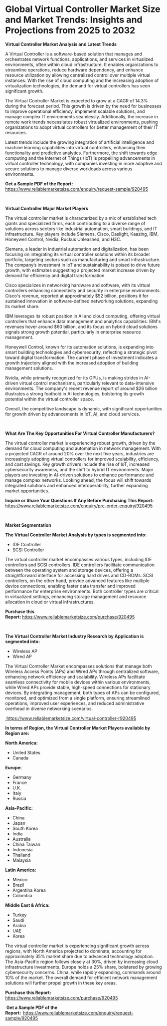 <p><h1>Global Virtual Controller Market Size and Market Trends: Insights and Projections from 2025 to 2032</h1></p><p><strong>Virtual Controller Market Analysis and Latest Trends</strong></p>
<p><p>A Virtual Controller is a software-based solution that manages and orchestrates network functions, applications, and services in virtualized environments, often within cloud infrastructure. It enables organizations to streamline operations, reduce hardware dependency, and enhance resource utilization by allowing centralized control over multiple virtual instances. With the rise of cloud computing and the increasing adoption of virtualization technologies, the demand for virtual controllers has seen significant growth.</p><p>The Virtual Controller Market is expected to grow at a CAGR of 14.3% during the forecast period. This growth is driven by the need for businesses to improve operational efficiency, implement scalable solutions, and manage complex IT environments seamlessly. Additionally, the increase in remote work trends necessitates robust virtualized environments, pushing organizations to adopt virtual controllers for better management of their IT resources.</p><p>Latest trends include the growing integration of artificial intelligence and machine learning capabilities into virtual controllers, enhancing their functionality and predictive analytics. Furthermore, the shift towards edge computing and the Internet of Things (IoT) is propelling advancements in virtual controller technology, with companies investing in more adaptive and secure solutions to manage diverse workloads across various environments.</p></p>
<p><strong>Get a Sample PDF of the Report:&nbsp;</strong> <a href="https://www.reliablemarketsize.com/enquiry/request-sample/920495?utm_campaign=2281&utm_medium=2&utm_source=Github&utm_content=ia&utm_term=17042025&utm_id=virtual-controller">https://www.reliablemarketsize.com/enquiry/request-sample/920495</a></p>
<p>&nbsp;</p>
<p><strong>Virtual Controller Major Market Players</strong></p>
<p><p>The virtual controller market is characterized by a mix of established tech giants and specialized firms, each contributing to a diverse range of solutions across sectors like industrial automation, smart buildings, and IT infrastructure. Key players include Siemens, Cisco, Daslight, Kaazing, IBM, Honeywell Control, Nvidia, Ruckus Unleashed, and H3C.</p><p>Siemens, a leader in industrial automation and digitalization, has been focusing on integrating its virtual controller solutions within its broader portfolio, targeting sectors such as manufacturing and smart infrastructure. The company’s investment in IoT and sustainability is poised to drive future growth, with estimates suggesting a projected market increase driven by demand for efficiency and digital transformation.</p><p>Cisco specializes in networking hardware and software, with its virtual controllers enhancing connectivity and security in enterprise environments. Cisco's revenue, reported at approximately $52 billion, positions it for sustained innovation in software-defined networking solutions, expanding its market share.</p><p>IBM leverages its robust position in AI and cloud computing, offering virtual controllers that enhance data management and analytics capabilities. IBM's revenues hover around $60 billion, and its focus on hybrid cloud solutions signals strong growth potential, particularly in enterprise resource management.</p><p>Honeywell Control, known for its automation solutions, is expanding into smart building technologies and cybersecurity, reflecting a strategic pivot toward digital transformation. The current phase of investment indicates a growth trajectory aligned with the increased adoption of building management solutions.</p><p>Nvidia, while primarily recognized for its GPUs, is making strides in AI-driven virtual control mechanisms, particularly relevant to data-intensive environments. The company's recent revenue report of around $26 billion illustrates a strong foothold in AI technologies, bolstering its growth potential within the virtual controller space.</p><p>Overall, the competitive landscape is dynamic, with significant opportunities for growth driven by advancements in IoT, AI, and cloud services.</p></p>
<p>&nbsp;</p>
<p><strong>What Are The Key Opportunities For Virtual Controller Manufacturers?</strong></p>
<p><p>The virtual controller market is experiencing robust growth, driven by the demand for cloud computing and automation in network management. With a projected CAGR of around 20% over the next five years, industries are increasingly adopting virtual controllers for improved scalability, efficiency, and cost savings. Key growth drivers include the rise of IoT, increased cybersecurity awareness, and the shift to hybrid IT environments. Major players are investing in AI-driven solutions to enhance performance and manage complex networks. Looking ahead, the focus will shift towards integrated solutions and enhanced interoperability, further expanding market opportunities.</p></p>
<p><strong>Inquire or Share Your Questions If Any Before Purchasing This Report:</strong> <a href="https://www.reliablemarketsize.com/enquiry/pre-order-enquiry/920495?utm_campaign=2281&utm_medium=2&utm_source=Github&utm_content=ia&utm_term=17042025&utm_id=virtual-controller">https://www.reliablemarketsize.com/enquiry/pre-order-enquiry/920495</a></p>
<p>&nbsp;</p>
<p><strong>Market Segmentation</strong></p>
<p><strong>The Virtual Controller Market Analysis by types is segmented into:</strong></p>
<p><ul><li>IDE Controller</li><li>SCSI Controller</li></ul></p>
<p><p>The virtual controller market encompasses various types, including IDE controllers and SCSI controllers. IDE controllers facilitate communication between the operating system and storage devices, offering a straightforward interface for accessing hard drives and CD-ROMs. SCSI controllers, on the other hand, provide advanced features like multiple device connections, enabling faster data transfer and improved performance for enterprise environments. Both controller types are critical in virtualized settings, enhancing storage management and resource allocation in cloud or virtual infrastructures.</p></p>
<p><strong>Purchase this Report:&nbsp;</strong><a href="https://www.reliablemarketsize.com/purchase/920495?utm_campaign=2281&utm_medium=2&utm_source=Github&utm_content=ia&utm_term=17042025&utm_id=virtual-controller">https://www.reliablemarketsize.com/purchase/920495</a></p>
<p>&nbsp;</p>
<p><strong>The Virtual Controller Market Industry Research by Application is segmented into:</strong></p>
<p><ul><li>Wireless AP</li><li>Wired AP</li></ul></p>
<p><p>The Virtual Controller Market encompasses solutions that manage both Wireless Access Points (APs) and Wired APs through centralized software, enhancing network efficiency and scalability. Wireless APs facilitate seamless connectivity for mobile devices within various environments, while Wired APs provide stable, high-speed connections for stationary devices. By integrating management, both types of APs can be configured, monitored, and optimized from a single platform, ensuring streamlined operations, improved user experiences, and reduced administrative overhead in diverse networking scenarios.</p></p>
<p><a href="https://www.reliablemarketsize.com/virtual-controller-r920495?utm_campaign=2281&utm_medium=2&utm_source=Github&utm_content=ia&utm_term=17042025&utm_id=virtual-controller">&nbsp;https://www.reliablemarketsize.com/virtual-controller-r920495</a></p>
<p><strong>In terms of Region, the Virtual Controller Market Players available by Region are:</strong></p>
<p>
    <p> <strong> North America: </strong>
        <ul>
            <li>United States</li>
            <li>Canada</li>
        </ul>
        </p> 
    <p> <strong> Europe: </strong>
        <ul>
            <li>Germany</li>
            <li>France</li>
            <li>U.K.</li>
            <li>Italy</li>
            <li>Russia</li>
        </ul>
        </p> 
    <p> <strong> Asia-Pacific: </strong>
        <ul>
            <li>China</li>
            <li>Japan</li>
            <li>South Korea</li>
            <li>India</li>
            <li>Australia</li>
            <li>China Taiwan</li>
            <li>Indonesia</li>
            <li>Thailand</li>
            <li>Malaysia</li>
        </ul>
        </p> 
    <p> <strong> Latin America: </strong>
        <ul>
            <li>Mexico</li>
            <li>Brazil</li>
            <li>Argentina Korea</li>
            <li>Colombia</li>
        </ul>
        </p> 
    <p> <strong> Middle East & Africa: </strong>
        <ul>
            <li>Turkey</li>
            <li>Saudi</li>
            <li>Arabia</li>
            <li>UAE</li>
            <li>Korea</li>
        </ul>
    </p>
    </p>
<p><p>The virtual controller market is experiencing significant growth across regions, with North America projected to dominate, accounting for approximately 35% market share due to advanced technology adoption. The Asia-Pacific region follows closely at 30%, driven by increasing cloud infrastructure investments. Europe holds a 25% share, bolstered by growing cybersecurity concerns. China, while rapidly expanding, commands around 10% of the market. The overall demand for efficient network management solutions will further propel growth in these key areas.</p></p>
<p><strong>Purchase this Report: </strong><a href="https://www.reliablemarketsize.com/purchase/920495?utm_campaign=2281&utm_medium=2&utm_source=Github&utm_content=ia&utm_term=17042025&utm_id=virtual-controller">https://www.reliablemarketsize.com/purchase/920495</a></p>
<p>&nbsp;<strong>Get a Sample PDF of the Report:&nbsp;&nbsp;</strong><a href="https://www.reliablemarketsize.com/enquiry/request-sample/920495?utm_campaign=2281&utm_medium=2&utm_source=Github&utm_content=ia&utm_term=17042025&utm_id=virtual-controller">https://www.reliablemarketsize.com/enquiry/request-sample/920495</a></p>
<p><strong></strong></p>
<p><p></p><p></p><p></p></p>